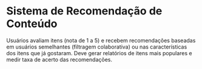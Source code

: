 # Sistema de Recomendação de Conteúdo
Usuários avaliam itens (nota de 1 a 5) e recebem recomendações baseadas em usuários semelhantes (filtragem colaborativa) ou nas características dos itens que já gostaram. Deve gerar relatórios de itens mais populares e medir taxa de acerto das recomendações.
